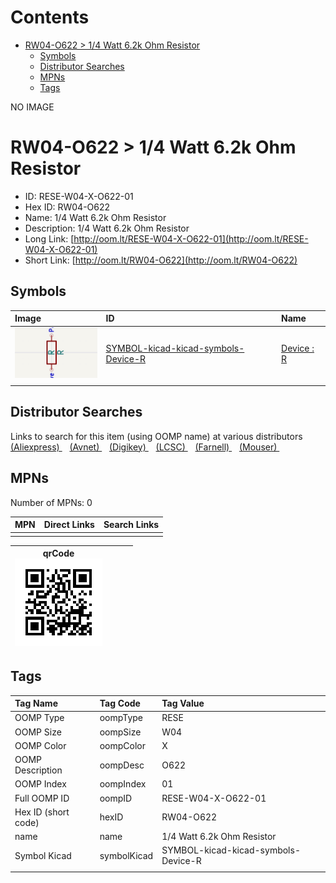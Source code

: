 



Contents
========

* [RW04-O622 > 1/4 Watt 6.2k Ohm Resistor](#rw04-o622--14-watt-62k-ohm-resistor)
	* [Symbols](#symbols)
	* [Distributor Searches](#distributor-searches)
	* [MPNs](#mpns)
	* [Tags](#tags)
  
NO IMAGE  
# RW04-O622 > 1/4 Watt 6.2k Ohm Resistor

- ID: RESE-W04-X-O622-01
- Hex ID: RW04-O622
- Name: 1/4 Watt 6.2k Ohm Resistor
- Description: 1/4 Watt 6.2k Ohm Resistor
- Long Link: [http://oom.lt/RESE-W04-X-O622-01](http://oom.lt/RESE-W04-X-O622-01)
- Short Link: [http://oom.lt/RW04-O622](http://oom.lt/RW04-O622)

## Symbols
  

|Image|ID|Name|
| :--- | :--- | :--- |
|[![](https://raw.githubusercontent.com/oomlout/oomlout_OOMP_eda_V2/main/SYMBOL/kicad/kicad-symbols/Device/R/image_140.png)](https://github.com/oomlout/oomlout_OOMP_eda_V2/tree/main/SYMBOL/kicad/kicad-symbols/Device/R/)|[SYMBOL-kicad-kicad-symbols-Device-R](https://github.com/oomlout/oomlout_OOMP_eda_V2/tree/main/SYMBOL/kicad/kicad-symbols/Device/R/)|[Device : R](https://github.com/oomlout/oomlout_OOMP_eda_V2/tree/main/SYMBOL/kicad/kicad-symbols/Device/R/)|
||||

## Distributor Searches
  
Links to search for this item (using OOMP name) at various distributors  
[(Aliexpress) ](https://www.aliexpress.com/wholesale?SearchText=11171/4+Watt+6.2k+Ohm+Resistor)&nbsp;&nbsp;&nbsp;[(Avnet) ](https://www.avnet.com/shop/us/search/1/4+Watt+6.2k+Ohm+Resistor)&nbsp;&nbsp;&nbsp;[(Digikey) ](https://www.digikey.co.uk/en/products/result?s=1/4+Watt+6.2k+Ohm+Resistor)&nbsp;&nbsp;&nbsp;[(LCSC) ](https://www.lcsc.com/search?q=1/4+Watt+6.2k+Ohm+Resistor)&nbsp;&nbsp;&nbsp;[(Farnell) ](https://uk.farnell.com/search?st=1/4+Watt+6.2k+Ohm+Resistor)&nbsp;&nbsp;&nbsp;[(Mouser) ](https://www.mouser.com/c/?q=1/4+Watt+6.2k+Ohm+Resistor)&nbsp;&nbsp;&nbsp;
## MPNs
  
Number of MPNs: 0  

|MPN|Direct Links|Search Links|
| :--- | :--- | :--- |
||||
  

|qrCode<br>[![](https://raw.githubusercontent.com/oomlout/oomlout_OOMP_parts_V2/main/RESE/W04/X/O622/01/qrCode_140.png)](https://github.com/oomlout/oomlout_OOMP_parts_V2/tree/main/RESE/W04/X/O622/01/qrCode.png)||||
| :---: | :---: | :---: | :---: |

## Tags
  

|Tag Name|Tag Code|Tag Value|
| :--- | :--- | :--- |
|OOMP Type|oompType|RESE|
|OOMP Size|oompSize|W04|
|OOMP Color|oompColor|X|
|OOMP Description|oompDesc|O622|
|OOMP Index|oompIndex|01|
|Full OOMP ID|oompID|RESE-W04-X-O622-01|
|Hex ID (short code)|hexID|RW04-O622|
|name|name|1/4 Watt 6.2k Ohm Resistor|
|Symbol Kicad|symbolKicad|SYMBOL-kicad-kicad-symbols-Device-R|
||||
